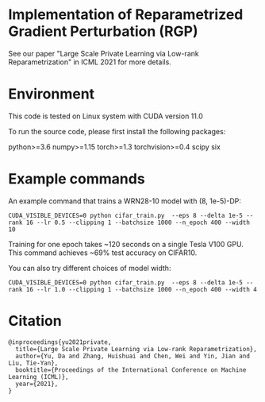 # Implementation of Reparametrized Gradient Perturbation (RGP)

See our paper "Large Scale Private Learning via Low-rank Reparametrization" in ICML 2021 for more details.


# Environment
This code is tested on Linux system with CUDA version 11.0

To run the source code, please first install the following packages:

python>=3.6
numpy>=1.15
torch>=1.3
torchvision>=0.4
scipy
six

# Example commands

An example command that trains a WRN28-10 model with (8, 1e-5)-DP:

    CUDA_VISIBLE_DEVICES=0 python cifar_train.py  --eps 8 --delta 1e-5 --rank 16 --lr 0.5 --clipping 1 --batchsize 1000 --n_epoch 400 --width 10

Training for one epoch takes ~120 seconds on a single Tesla V100 GPU. This command achieves ~69% test accuracy on CIFAR10. 

You can also try different choices of model width:

    CUDA_VISIBLE_DEVICES=0 python cifar_train.py  --eps 8 --delta 1e-5 --rank 16 --lr 1.0 --clipping 1 --batchsize 1000 --n_epoch 400 --width 4

# Citation

```
@inproceedings{yu2021private,
  title={Large Scale Private Learning via Low-rank Reparametrization},
  author={Yu, Da and Zhang, Huishuai and Chen, Wei and Yin, Jian and Liu, Tie-Yan},
  booktitle={Proceedings of the International Conference on Machine Learning (ICML)},
  year={2021},
}
```
